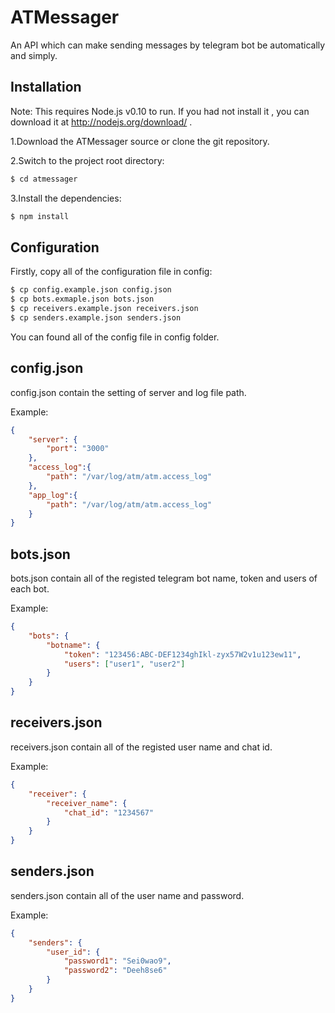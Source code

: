 ATMessager
===

An API which can make sending messages by telegram bot be automatically and simply.

Installation
-----------
Note: This requires Node.js v0.10 to run. If you had not install it , you can download it at http://nodejs.org/download/ . 

1.Download the ATMessager source or clone the git repository.


2.Switch to the project root directory:

```bash
$ cd atmessager
```
3.Install the dependencies: 

```bash
$ npm install
```

Configuration
-----------
Firstly, copy all of the configuration file in config: 

```bash
$ cp config.example.json config.json
$ cp bots.exmaple.json bots.json
$ cp receivers.example.json receivers.json
$ cp senders.example.json senders.json
```

You can found all of the config file in config folder.

config.json
-----------

config.json contain the setting of server and log file path.

Example:

```json
{
	"server": {
		"port": "3000"
	},
	"access_log":{
		"path": "/var/log/atm/atm.access_log"
	},
	"app_log":{
		"path": "/var/log/atm/atm.access_log"
	}
}
```

bots.json
-----------
bots.json contain all of the registed telegram bot name, token and users of each bot.

Example:

```json
{
	"bots": {
		"botname": {
			"token": "123456:ABC-DEF1234ghIkl-zyx57W2v1u123ew11",
			"users": ["user1", "user2"]
		}
	}
}
```
receivers.json
-----------

receivers.json contain all of the registed user name and chat id.

Example:

```json
{
	"receiver": {
		"receiver_name": {
			"chat_id": "1234567"
		}
	}
}
```

senders.json
-----------

senders.json contain all of the user name and password.

Example:

```json
{
	"senders": {
		"user_id": {
			"password1": "Sei0wao9",
			"password2": "Deeh8se6"
		}
	}
}
```